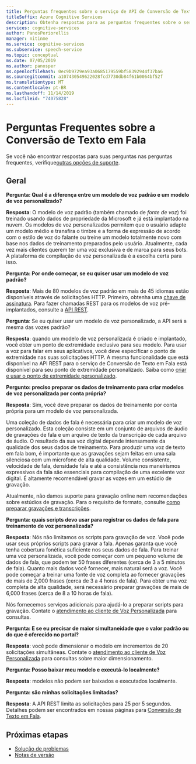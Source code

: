 ```yaml
---
title: Perguntas frequentes sobre o serviço de API de Conversão de Texto em Fala no Azure
titleSuffix: Azure Cognitive Services
description: Obtenha respostas para as perguntas frequentes sobre o serviço de Conversão de Texto em Fala.
services: cognitive-services
author: PanosPeriorellis
manager: nitinme
ms.service: cognitive-services
ms.subservice: speech-service
ms.topic: conceptual
ms.date: 07/05/2019
ms.author: panosper
ms.openlocfilehash: 0ec9b9729ea93a0685179559bf58392944f37ba6
ms.sourcegitcommit: a107430549622028fcd7730db84f61b0064bf52f
ms.translationtype: MT
ms.contentlocale: pt-BR
ms.lasthandoff: 11/14/2019
ms.locfileid: "74075828"
---
```

# <a name="text-to-speech-frequently-asked-questions"></a>Perguntas Frequentes sobre a Conversão de Texto em Fala

Se você não encontrar respostas para suas perguntas nas perguntas frequentes, verifique[outras opções de suporte](support.md).

## <a name="general"></a>Geral

**Pergunta: Qual é a diferença entre um modelo de voz padrão e um modelo de voz personalizado?**

**Resposta**: O modelo de voz padrão (também chamado de _fonte de voz_) foi treinado usando dados de propriedade da Microsoft e já está implantado na nuvem. Os modelos de voz personalizados permitem que o usuário adapte um modelo médio e transfira o timbre e a forma de expressão de acordo com o estilo de voz do falante ou treine um modelo totalmente novo com base nos dados de treinamento preparados pelo usuário. Atualmente, cada vez mais clientes querem ter uma voz exclusiva e de marca para seus bots. A plataforma de compilação de voz personalizada é a escolha certa para isso.

**Pergunta: Por onde começar, se eu quiser usar um modelo de voz padrão?**

**Resposta**: Mais de 80 modelos de voz padrão em mais de 45 idiomas estão disponíveis através de solicitações HTTP. Primeiro, obtenha uma [chave de assinatura](https://docs.microsoft.com/azure/cognitive-services/speech-service/get-started). Para fazer chamadas REST para os modelos de voz pré-implantados, consulte a [API REST](https://docs.microsoft.com/azure/cognitive-services/speech-service/rest-apis).

**Pergunta**: Se eu quiser usar um modelo de voz personalizado, a API será a mesma das vozes padrão?

**Resposta**: quando um modelo de voz personalizada é criado e implantado, você obter um ponto de extremidade exclusivo para seu modelo. Para usar a voz para falar em seus aplicativos, você deve especificar o ponto de extremidade nas suas solicitações HTTP. A mesma funcionalidade que está disponível na API REST para o serviço de Conversão de Texto em Fala está disponível para seu ponto de extremidade personalizado. Saiba como [criar e usar o ponto de extremidade personalizado](https://docs.microsoft.com/azure/cognitive-services/speech-service/how-to-customize-voice-font#create-and-use-a-custom-voice-endpoint).

**Pergunto: preciso preparar os dados de treinamento para criar modelos de voz personalizada por conta própria?**

**Resposta**: Sim, você deve preparar os dados de treinamento por conta própria para um modelo de voz personalizada.

Uma coleção de dados de fala é necessária para criar um modelo de voz personalizado. Esta coleção consiste em um conjunto de arquivos de áudio de gravações de fala e um arquivo de texto da transcrição de cada arquivo de áudio. O resultado da sua voz digital depende intensamente da qualidade dos seus dados de treinamento. Para produzir uma voz de texto em fala bom, é importante que as gravações sejam feitas em uma sala silenciosa com um microfone de alta qualidade. Volume consistente, velocidade de fala, densidade fala e até a consistência nos maneirismos expressivos da fala são essenciais para compilação de uma excelente voz digital. É altamente recomendável gravar as vozes em um estúdio de gravação.

Atualmente, não damos suporte para gravação online nem recomendações sobre estúdios de gravação. Para o requisito de formato, consulte [como preparar gravações e transcrições](https://docs.microsoft.com/azure/cognitive-services/speech-service/how-to-custom-voice-create-voice).

**Pergunta: quais scripts devo usar para registrar os dados de fala para treinamento de voz personalizada?**

**Resposta**: Nós não limitamos os scripts para gravação de voz. Você pode usar seus próprios scripts para gravar a fala. Apenas garanta que você tenha cobertura fonética suficiente nos seus dados de fala. Para treinar uma voz personalizada, você pode começar com um pequeno volume de dados de fala, que podem ter 50 frases diferentes (cerca de 3 a 5 minutos de fala). Quanto mais dados você fornecer, mais natural será a voz. Você pode começar a treinar uma fonte de voz completa ao fornecer gravações de mais de 2,000 frases (cerca de 3 a 4 horas de fala). Para obter uma voz completa de alta qualidade, será necessário preparar gravações de mais de 6,000 frases (cerca de 8 a 10 horas de fala).

Nós fornecemos serviços adicionais para ajudá-lo a preparar scripts para gravação. Contate o [atendimento ao cliente de Voz Personalizada](mailto:customvoice@microsoft.com?subject=Inquiries%20about%20scripts%20generation%20for%20Custom%20Voice%20creation) para consultas.

**Pergunta: E se eu precisar de maior simultaneidade que o valor padrão ou do que é oferecido no portal?**

**Resposta**: você pode dimensionar o modelo em incrementos de 20 solicitações simultâneas. Contate o [atendimento ao cliente de Voz Personalizada](mailto:customvoice@microsoft.com?subject=Inquiries%20about%20scripts%20generation%20for%20Custom%20Voice%20creation) para consultas sobre maior dimensionamento.

**Pergunta: Posso baixar meu modelo e executá-lo localmente?**

**Resposta**: modelos não podem ser baixados e executados localmente.

**Pergunta: são minhas solicitações limitadas?**

**Resposta**: A API REST limita as solicitações para 25 por 5 segundos. Detalhes podem ser encontrados em nossas páginas para [Conversão de Texto em Fala](text-to-speech.md).

## <a name="next-steps"></a>Próximas etapas

- [Solução de problemas](troubleshooting.md)
- [Notas de versão](releasenotes.md)
